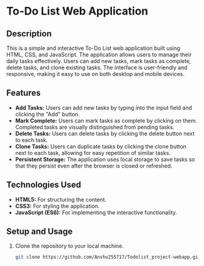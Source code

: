 # To-Do List Web Application

## Description

This is a simple and interactive To-Do List web application built using HTML, CSS, and JavaScript. The application allows users to manage their daily tasks effectively. Users can add new tasks, mark tasks as complete, delete tasks, and clone existing tasks. The interface is user-friendly and responsive, making it easy to use on both desktop and mobile devices.

## Features

- **Add Tasks:** Users can add new tasks by typing into the input field and clicking the "Add" button.
- **Mark Complete:** Users can mark tasks as complete by clicking on them. Completed tasks are visually distinguished from pending tasks.
- **Delete Tasks:** Users can delete tasks by clicking the delete button next to each task.
- **Clone Tasks:** Users can duplicate tasks by clicking the clone button next to each task, allowing for easy repetition of similar tasks.
- **Persistent Storage:** The application uses local storage to save tasks so that they persist even after the browser is closed or refreshed.

## Technologies Used

- **HTML5:** For structuring the content.
- **CSS3:** For styling the application.
- **JavaScript (ES6):** For implementing the interactive functionality.

## Setup and Usage

1. Clone the repository to your local machine.
   ```sh
   git clone https://github.com/Anshu255717/Todolist_project-webapp.git
